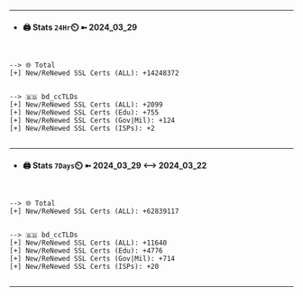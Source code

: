 

---
- #### 🖨️ **Stats** `24Hr`⏲️ ➼ 2024_03_29
```console


--> 🌐 Total
[+] New/ReNewed SSL Certs (ALL): +14248372


--> 🇧🇩 bd_ccTLDs
[+] New/ReNewed SSL Certs (ALL): +2099
[+] New/ReNewed SSL Certs (Edu): +755
[+] New/ReNewed SSL Certs (Gov|Mil): +124
[+] New/ReNewed SSL Certs (ISPs): +2


```

---
- #### 🖨️ **Stats** `7Days`⏲️ ➼ 2024_03_29 <--> 2024_03_22
```console


--> 🌐 Total
[+] New/ReNewed SSL Certs (ALL): +62839117


--> 🇧🇩 bd_ccTLDs
[+] New/ReNewed SSL Certs (ALL): +11640
[+] New/ReNewed SSL Certs (Edu): +4776
[+] New/ReNewed SSL Certs (Gov|Mil): +714
[+] New/ReNewed SSL Certs (ISPs): +20


```

---

